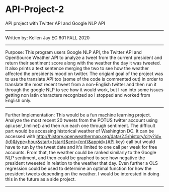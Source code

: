 # API-Project-2
API project with Twitter API and Google NLP API
*******************************************
Written by:  Kellen Jay
EC 601 FALL 2020
*******************************************
Purpose:
This program users Google NLP API, the Twitter API and OpenSource Weather API to analyze a tweet from the current president and return their sentiment score along with the weather the day it was tweeted. It also prints a text sentence merging the two to see how the weather affected the presidents mood on twitter. The origianl goal of the project was to use the translate API too (some of the code is commented out) in order to translate the most recent tweet from a non-English twitter and then run it through the google NLP to see how it would work, but I ran into some issues getting non latin characters recognized so I stopped and worked from English only.  
********************************************
Further Implementation: 
This would be a fun machine learning project. Analyze the most recent 20 tweets from the POTUS twitter account using api.user_timline() and then run each one through sentiment. The difficult part would be accessing historical weather of Washington DC. It can be accessed with http://history.openweathermap.org/data/2.5/history/city?id={id}&type=hour&start={start}&cnt={cnt}&appid={API key} call but would have to run by the tweet date and it's limited to one call per week for free accounts. From that, the weather could be ranked similarly to the Google NLP sentiment, and then could be graphed to see how negative the president tweeeted in relation to the weather that day. Even further a OLS  regression could be used to determine an optimal function for how the president tweets depending on the weather. I would be interested in doing this in the future as a side project.
*********************************************
